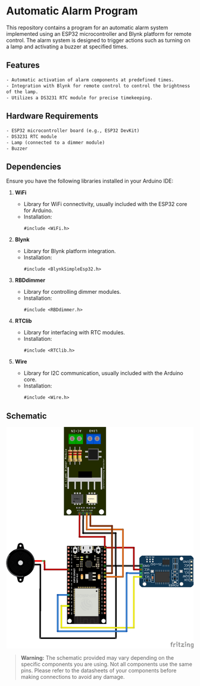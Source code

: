# Automatic Alarm Program

This repository contains a program for an automatic alarm system implemented using an ESP32 microcontroller and Blynk platform for remote control. The alarm system is designed to trigger actions such as turning on a lamp and activating a buzzer at specified times.

## Features
    - Automatic activation of alarm components at predefined times.
    - Integration with Blynk for remote control to control the brightness of the lamp.
    - Utilizes a DS3231 RTC module for precise timekeeping.

## Hardware Requirements

    - ESP32 microcontroller board (e.g., ESP32 DevKit)
    - DS3231 RTC module
    - Lamp (connected to a dimmer module)
    - Buzzer

## Dependencies

Ensure you have the following libraries installed in your Arduino IDE:

1. **WiFi**
   - Library for WiFi connectivity, usually included with the ESP32 core for Arduino.
   - Installation:
     ```arduino
     #include <WiFi.h>
     ```

2. **Blynk**
   - Library for Blynk platform integration.
   - Installation:
     ```arduino
     #include <BlynkSimpleEsp32.h>
     ```

3. **RBDdimmer**
   - Library for controlling dimmer modules.
   - Installation:
     ```arduino
     #include <RBDdimmer.h>
     ```

4. **RTClib**
   - Library for interfacing with RTC modules.
   - Installation:
     ```arduino
     #include <RTClib.h>
     ```

5. **Wire**
   - Library for I2C communication, usually included with the Arduino core.
   - Installation:
     ```arduino
     #include <Wire.h>
     ```

## Schematic

![Schematic](https://github.com/Neisanael/Alarm-rbdimmer/blob/main/Schematic.png?raw=true)

> **Warning:**
> The schematic provided may vary depending on the specific components you are using. Not all components use the same pins. Please refer to the datasheets of your components before making connections to avoid any damage.
